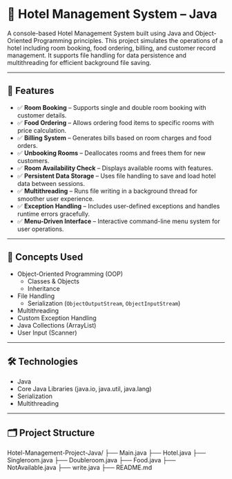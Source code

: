 # 🏨 Hotel Management System – Java

A console-based Hotel Management System built using Java and Object-Oriented Programming principles. This project simulates the operations of a hotel including room booking, food ordering, billing, and customer record management. It supports file handling for data persistence and multithreading for efficient background file saving.

---

## 📌 Features

- ✅ **Room Booking** – Supports single and double room booking with customer details.
- ✅ **Food Ordering** – Allows ordering food items to specific rooms with price calculation.
- ✅ **Billing System** – Generates bills based on room charges and food orders.
- ✅ **Unbooking Rooms** – Deallocates rooms and frees them for new customers.
- ✅ **Room Availability Check** – Displays available rooms with features.
- ✅ **Persistent Data Storage** – Uses file handling to save and load hotel data between sessions.
- ✅ **Multithreading** – Runs file writing in a background thread for smoother user experience.
- ✅ **Exception Handling** – Includes user-defined exceptions and handles runtime errors gracefully.
- ✅ **Menu-Driven Interface** – Interactive command-line menu system for user operations.

---

## 🧠 Concepts Used

- Object-Oriented Programming (OOP)
  - Classes & Objects
  - Inheritance
- File Handling
  - Serialization (`ObjectOutputStream`, `ObjectInputStream`)
- Multithreading
- Custom Exception Handling
- Java Collections (ArrayList)
- User Input (Scanner)

---

## 🛠️ Technologies

- Java
- Core Java Libraries (java.io, java.util, java.lang)
- Serialization
- Multithreading

---

## 🗂️ Project Structure

Hotel-Management-Project-Java/
├── Main.java
├── Hotel.java
├── Singleroom.java
├── Doubleroom.java
├── Food.java
├── NotAvailable.java
├── write.java
├── README.md
